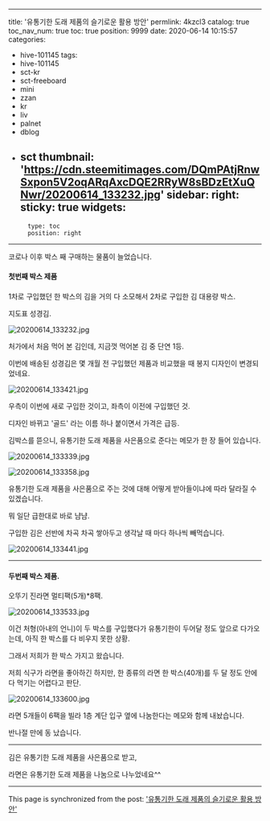 
---
title: '유통기한 도래 제품의 슬기로운 활용 방안'
permlink: 4kzcl3
catalog: true
toc_nav_num: true
toc: true
position: 9999
date: 2020-06-14 10:15:57
categories:
- hive-101145
tags:
- hive-101145
- sct-kr
- sct-freeboard
- mini
- zzan
- kr
- liv
- palnet
- dblog
- sct
thumbnail: 'https://cdn.steemitimages.com/DQmPAtjRnwSxpon5V2oqARqAxcDQE2RRyW8sBDzEtXuQNwr/20200614_133232.jpg'
sidebar:
    right:
        sticky: true
widgets:
    -
        type: toc
        position: right
---


코로나 이후 박스 째 구매하는 물품이 늘었습니다.

#### 첫번째 박스 제품
####

1차로 구입했던 한 박스의 김을 거의 다 소모해서 2차로 구입한 김 대용량 박스.

지도표 성경김.

![20200614_133232.jpg](https://cdn.steemitimages.com/DQmPAtjRnwSxpon5V2oqARqAxcDQE2RRyW8sBDzEtXuQNwr/20200614_133232.jpg)

처가에서 처음 먹어 본 김인데, 지금껏 먹어본 김 중 단연 1등.

이번에 배송된 성경김은 몇 개월 전 구입했던 제품과 비교했을 때 봉지 디자인이 변경되었네요.

![20200614_133421.jpg](https://cdn.steemitimages.com/DQmSRsQoB3SCGBBvD54EpxumdvFkqhDzdzkqNUB6YhYkaFA/20200614_133421.jpg)

우측이 이번에 새로 구입한 것이고, 좌측이 이전에 구입했던 것.

디자인 바뀌고 '골드' 라는 이름 하나 붙이면서 가격은 급등.

김박스를 뜯으니, 유통기한 도래 제품을 사은품으로 준다는 메모가 한 장 들어 있습니다.

![20200614_133339.jpg](https://cdn.steemitimages.com/DQmUKhTB9vDZzKjJ3NYaDHVpP3wej5B3s5k1d2vNGXoL7JN/20200614_133339.jpg)

![20200614_133358.jpg](https://cdn.steemitimages.com/DQmYcVXXueYbNGieoCcgnCmbK7s9z2reFJMgdLibK7VvGPK/20200614_133358.jpg)

유통기한 도래 제품을 사은품으로 주는 것에 대해 어떻게 받아들이냐에 따라 달라질 수 있겠습니다.

뭐 일단 급한대로 바로 냠냠.

구입한 김은 선반에 차곡 차곡 쌓아두고 생각날 때 마다 하나씩 빼먹습니다.

![20200614_133441.jpg](https://cdn.steemitimages.com/DQmSEHKUk4z2MnGBjb4UjvvAaeMgYVjrqRtFa5Zygxew6MH/20200614_133441.jpg)

***

#### 두번째 박스 제품.
####

오뚜기 진라면 멀티팩(5개)*8팩.

![20200614_133533.jpg](https://cdn.steemitimages.com/DQmYF8TTX2kqZdrthdUiigSuER1qdHtF2Ejyej7942xK7MX/20200614_133533.jpg)

이건 처형(아내의 언니)이 두 박스를 구입했다가 유통기한이 두어달 정도 앞으로 다가오는데, 아직 한 박스를 다 비우지 못한 상황.

그래서 저희가 한 박스 가지고 왔습니다.

저희 식구가 라면을 좋아하긴 하지만, 한 종류의 라면 한 박스(40개)를 두 달 정도 안에 다 먹기는 어렵다고 판단.

![20200614_133600.jpg](https://cdn.steemitimages.com/DQmRJtLjN1W35zxjNN4jeZUYTZeLDB8f7QE16QjdcWsJFic/20200614_133600.jpg)

라면 5개들이 6팩을 빌라 1층 계단 입구 옆에 나눔한다는 메모와 함께 내놨습니다.

반나절 만에 동 났습니다.

***

김은 유통기한 도래 제품을 사은품으로 받고, 

라면은 유통기한 도래 제품을 나눔으로 나누었네요^^

- - -

This page is synchronized from the post: ['유통기한 도래 제품의 슬기로운 활용 방안'](https://steemit.com/@lucky2015/4kzcl3)
